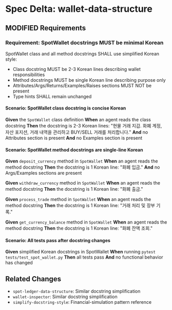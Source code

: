 # Spec Delta: wallet-data-structure

## MODIFIED Requirements

### Requirement: SpotWallet docstrings MUST be minimal Korean

SpotWallet class and all method docstrings SHALL use simplified Korean style:
- Class docstring MUST be 2-3 Korean lines describing wallet responsibilities
- Method docstrings MUST be single Korean line describing purpose only
- Attributes/Args/Returns/Examples/Raises sections MUST NOT be present
- Type hints SHALL remain unchanged

#### Scenario: SpotWallet class docstring is concise Korean
**Given** the `SpotWallet` class definition
**When** an agent reads the class docstring
**Then** the docstring is 2-3 Korean lines: "현물 거래 지갑. 화폐 계정, 자산 포지션, 거래 내역을 관리하고 BUY/SELL 거래를 처리합니다."
**And** no Attributes section is present
**And** no Examples section is present

#### Scenario: SpotWallet method docstrings are single-line Korean
**Given** `deposit_currency` method in `SpotWallet`
**When** an agent reads the method docstring
**Then** the docstring is 1 Korean line: "화폐 입금."
**And** no Args/Examples sections are present

**Given** `withdraw_currency` method in `SpotWallet`
**When** an agent reads the method docstring
**Then** the docstring is 1 Korean line: "화폐 출금."

**Given** `process_trade` method in `SpotWallet`
**When** an agent reads the method docstring
**Then** the docstring is 1 Korean line: "거래 처리 및 장부 기록."

**Given** `get_currency_balance` method in `SpotWallet`
**When** an agent reads the method docstring
**Then** the docstring is 1 Korean line: "화폐 잔액 조회."

#### Scenario: All tests pass after docstring changes
**Given** simplified Korean docstrings in SpotWallet
**When** running `pytest tests/test_spot_wallet.py`
**Then** all tests pass
**And** no functional behavior has changed

## Related Changes
- `spot-ledger-data-structure`: Similar docstring simplification
- `wallet-inspector`: Similar docstring simplification
- `simplify-docstring-style`: Financial-simulation pattern reference
